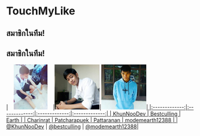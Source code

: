 # TouchMyLike

## สมาชิกในทีม!
## สมาชิกในทีม!
|<a href=""><img src="https://github.com/KhunNooDev/test/blob/master/img/tml_1.jpg" width="120" height="120"></a>|<a href=""><img src="https://github.com/KhunNooDev/test/blob/master/img/tml_2.jpg" width="120" height="120"></a>|<a href=""><img src="https://github.com/KhunNooDev/test/blob/master/img/tml_3.jpg" width="120" height="120">|
|:-------------:|:-------------:|:-------------:|:-------------:|
| KhunNooDev      | Bestculling      | Earth      |
| Charinrat     | Patcharapuek  | Pattaranan    | modemearth12388      |
| [@KhunNooDev](https://github.com/KhunNooDev) | [@bestculling](https://github.com/bestculling) | [@modemearth12388](https://github.com/modemearth12388)|
